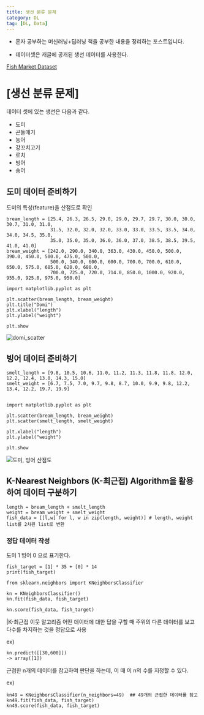```yaml
---
title: 생선 분류 문제
category: DL
tag: [DL, Data]
---
```


* 혼자 공부하는 머신러닝+딥러닝 책을 공부한 내용을 정리하는 포스트입니다.

* 데이터셋은 캐글에 공개된 생선 데이터를 사용한다. 

[Fish Market Dataset](https://www.kaggle.com/aungpyaeap/fish-market)



# [생선 분류 문제]

데이터 셋에 있는 생선은 다음과 같다. 

- 도미
- 곤들매기
- 농어
- 강꼬치고기
- 로치
- 빙어
- 송어

## 도미 데이터 준비하기

도미의 특성(feature)을 산점도로 확인

~~~
bream_length = [25.4, 26.3, 26.5, 29.0, 29.0, 29.7, 29.7, 30.0, 30.0, 30.7, 31.0, 31.0, 
                31.5, 32.0, 32.0, 32.0, 33.0, 33.0, 33.5, 33.5, 34.0, 34.0, 34.5, 35.0, 
                35.0, 35.0, 35.0, 36.0, 36.0, 37.0, 38.5, 38.5, 39.5, 41.0, 41.0]
bream_weight = [242.0, 290.0, 340.0, 363.0, 430.0, 450.0, 500.0, 390.0, 450.0, 500.0, 475.0, 500.0, 
                500.0, 340.0, 600.0, 600.0, 700.0, 700.0, 610.0, 650.0, 575.0, 685.0, 620.0, 680.0, 
                700.0, 725.0, 720.0, 714.0, 850.0, 1000.0, 920.0, 955.0, 925.0, 975.0, 950.0]

import matplotlib.pyplot as plt

plt.scatter(bream_length, bream_weight)
plt.title("Domi")
plt.xlabel("length")
plt.ylabel("weight")

plt.show
~~~

![domi_scatter](https://i.imgur.com/h2Db28x.png)


## 빙어 데이터 준비하기

~~~
smelt_length = [9.8, 10.5, 10.6, 11.0, 11.2, 11.3, 11.8, 11.8, 12.0, 12.2, 12.4, 13.0, 14.3, 15.0]
smelt_weight = [6.7, 7.5, 7.0, 9.7, 9.8, 8.7, 10.0, 9.9, 9.8, 12.2, 13.4, 12.2, 19.7, 19.9]


import matplotlib.pyplot as plt

plt.scatter(bream_length, bream_weight)
plt.scatter(smelt_length, smelt_weight)

plt.xlabel("length")
plt.ylabel("weight")

plt.show
~~~

![도미, 빙어 산점도](https://i.imgur.com/vM7nHNt.png)


## K-Nearest Neighbors (K-최근접) Algorithm을 활용하여 데이터 구분하기 

~~~
length = bream_length + smelt_length
weight = bream_weight + smelt_weight
fish_data = [[l,w] for l, w in zip(length, weight)] # length, weight list를 2차원 list로 변환
~~~

### 정답 데이터 작성

도미 1
빙어 0 으로 표기한다. 

~~~
fish_target = [1] * 35 + [0] * 14
print(fish_target)
~~~

~~~
from sklearn.neighbors import KNeighborsClassifier

kn = KNeighborsClassifier()
kn.fit(fish_data, fish_target)

kn.score(fish_data, fish_target)
~~~

|K-최근접 이웃 알고리즘
어떤 데이터에 대한 답을 구할 때 주위의 다른 데이터를 보고 다수를 차지하는 것을 정답으로 사용

ex) 
~~~
kn.predict([[30,600]])
-> array([1])
~~~

근접한 n개의 데이터를 참고하여 판단을 하는데, 이 때 이 n의 수를 지정할 수 있다. 

ex)
~~~
kn49 = KNeighborsClassifier(n_neighbors=49)  ## 49개의 근접한 데이터를 참고
kn49.fit(fish_data, fish_target)
kn49.score(fish_data, fish_target)
~~~

